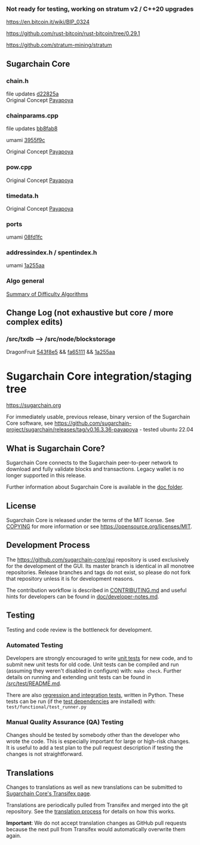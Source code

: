 ### Not ready for testing, working on stratum v2 / C++20 upgrades

https://en.bitcoin.it/wiki/BIP_0324 

https://github.com/rust-bitcoin/rust-bitcoin/tree/0.29.1 

https://github.com/stratum-mining/stratum

## Sugarchain Core 

### chain.h
file updates [d22825a](https://github.com/sugarchain-project/umami/commit/d22825a648274b7c7ba3beb1caed4a5c8f45a63d)  
Original Concept [Payapoya](https://github.com/sugarchain-project/sugarchain/blob/d2d13cacd9e7c2640a02e6392978a26df06f9eb8/src/chain.h#L36)

### chainparams.cpp
file updates [bb8fab8](https://github.com/sugarchain-project/umami/commit/bb8fab82b2eabd5608b192e0bed18c77c5365b02)

umami [3955f9c](https://github.com/sugarchain-project/umami/blob/main/src/chainparams.cpp)

Original Concept [Payapoya](https://github.com/sugarchain-project/sugarchain/blob/d2d13cacd9e7c2640a02e6392978a26df06f9eb8/src/chainparams.cpp#L143-L170)

### pow.cpp
Original Concept [Payapoya](https://github.com/sugarchain-project/sugarchain/blob/d2d13cacd9e7c2640a02e6392978a26df06f9eb8/src/pow.cpp)

### timedata.h 
Original Concept [Payapoya](https://github.com/sugarchain-project/sugarchain/blob/d2d13cacd9e7c2640a02e6392978a26df06f9eb8/src/timedata.h#L23)

### ports
umami [08fd1fc](https://github.com/sugarchain-project/umami/commit/08fd1fce9f8184936922e21aad569d2bc109622c)

### addressindex.h / spentindex.h 

umami [1a255aa](https://github.com/sugarchain-project/umami/commit/1a255aa8343a6629da95c826e6041bbb7a2b8c17)

### Algo general 
[Summary of Difficulty Algorithms](https://github.com/zawy12/difficulty-algorithms/issues/50)

## Change Log (not exhaustive but core / more complex edits)

### /src/txdb --> /src/node/blockstorage

DragonFruit [543f8e5](https://github.com/sugarchain-project/umami/commit/543f8e5fa066d13efc9a380569125612b1de4b60) && [fa65111](https://github.com/bitcoin/bitcoin/commit/fa65111b99627289fd47dcfaa5197e0f09b8a50e#diff-114c2880ec1ff2c5293ac65ceda0637bf92c05745b74b58410585a549464a33f) && [1a255aa](https://github.com/sugarchain-project/umami/commit/1a255aa8343a6629da95c826e6041bbb7a2b8c17#diff-cafbe1353eff6084b73fd3b6c3dee603e0827348fdd2fe12dfad1e01003a84ed)



Sugarchain Core integration/staging tree
=====================================

https://sugarchain.org

For immediately usable, previous release, binary version of the Sugarchain Core software, see
https://github.com/sugarchain-project/sugarchain/releases/tag/v0.16.3.36-payapoya - tested ubuntu 22.04

What is Sugarchain Core?
---------------------

Sugarchain Core connects to the Sugarchain peer-to-peer network to download and fully
validate blocks and transactions. Legacy wallet is no longer supported in this release. 

Further information about Sugarchain Core is available in the [doc folder](/doc).

License
-------

Sugarchain Core is released under the terms of the MIT license. See [COPYING](COPYING) for more
information or see https://opensource.org/licenses/MIT.

Development Process
-------------------

The https://github.com/sugarchain-core/gui repository is used exclusively for the
development of the GUI. Its master branch is identical in all monotree
repositories. Release branches and tags do not exist, so please do not fork
that repository unless it is for development reasons.

The contribution workflow is described in [CONTRIBUTING.md](CONTRIBUTING.md)
and useful hints for developers can be found in [doc/developer-notes.md](doc/developer-notes.md).

Testing
-------

Testing and code review is the bottleneck for development.

### Automated Testing

Developers are strongly encouraged to write [unit tests](src/test/README.md) for new code, and to
submit new unit tests for old code. Unit tests can be compiled and run
(assuming they weren't disabled in configure) with: `make check`. Further details on running
and extending unit tests can be found in [/src/test/README.md](/src/test/README.md).

There are also [regression and integration tests](/test), written
in Python.
These tests can be run (if the [test dependencies](/test) are installed) with: `test/functional/test_runner.py`


### Manual Quality Assurance (QA) Testing

Changes should be tested by somebody other than the developer who wrote the
code. This is especially important for large or high-risk changes. It is useful
to add a test plan to the pull request description if testing the changes is
not straightforward.

Translations
------------

Changes to translations as well as new translations can be submitted to
[Sugarchain Core's Transifex page](https://www.transifex.com/sugarchain/sugarchain/).

Translations are periodically pulled from Transifex and merged into the git repository. See the
[translation process](doc/translation_process.md) for details on how this works.

**Important**: We do not accept translation changes as GitHub pull requests because the next
pull from Transifex would automatically overwrite them again.
